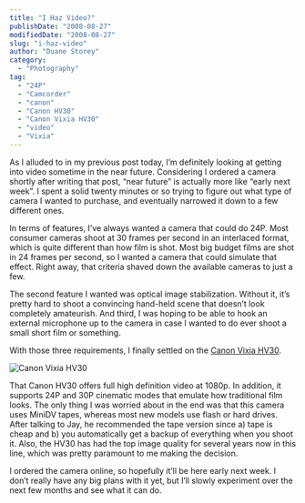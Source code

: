 ```yaml
---
title: "I Haz Video?"
publishDate: "2008-08-27"
modifiedDate: "2008-08-27"
slug: "i-haz-video"
author: "Duane Storey"
category:
  - "Photography"
tag:
  - "24P"
  - "Camcorder"
  - "canon"
  - "Canon HV30"
  - "Canon Vixia HV30"
  - "video"
  - "Vixia"
---
```


As I alluded to in my previous post today, I’m definitely looking at getting into video sometime in the near future. Considering I ordered a camera shortly after writing that post, “near future” is actually more like “early next week”. I spent a solid twenty minutes or so trying to figure out what type of camera I wanted to purchase, and eventually narrowed it down to a few different ones.

In terms of features, I’ve always wanted a camera that could do 24P. Most consumer cameras shoot at 30 frames per second in an interlaced format, which is quite different than how film is shot. Most big budget films are shot in 24 frames per second, so I wanted a camera that could simulate that effect. Right away, that criteria shaved down the available cameras to just a few.

The second feature I wanted was optical image stabilization. Without it, it’s pretty hard to shoot a convincing hand-held scene that doesn’t look completely amateurish. And third, I was hoping to be able to hook an external microphone up to the camera in case I wanted to do ever shoot a small short film or something.

With those three requirements, I finally settled on the [Canon Vixia HV30](http://www.usa.canon.com/consumer/controller?act=ModelInfoAct&fcategoryid=177&modelid=16206).

![Canon Vixia HV30](http://www.usa.canon.com/app/images/camcorder/hv30.jpg)

That Canon HV30 offers full high definition video at 1080p. In addition, it supports 24P and 30P cinematic modes that emulate how traditional film looks. The only thing I was worried about in the end was that this camera uses MiniDV tapes, whereas most new models use flash or hard drives. After talking to Jay, he recommended the tape version since a) tape is cheap and b) you automatically get a backup of everything when you shoot it. Also, the HV30 has had the top image quality for several years now in this line, which was pretty paramount to me making the decision.

I ordered the camera online, so hopefully it’ll be here early next week. I don’t really have any big plans with it yet, but I’ll slowly experiment over the next few months and see what it can do.